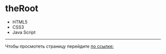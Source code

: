 # theRoot
- HTML5
- CSS3
- Java Script
____
Чтобы просмотеть страницу перейдите [по ссылке: ](arinatrepacheva.github.io/theRoot/)

